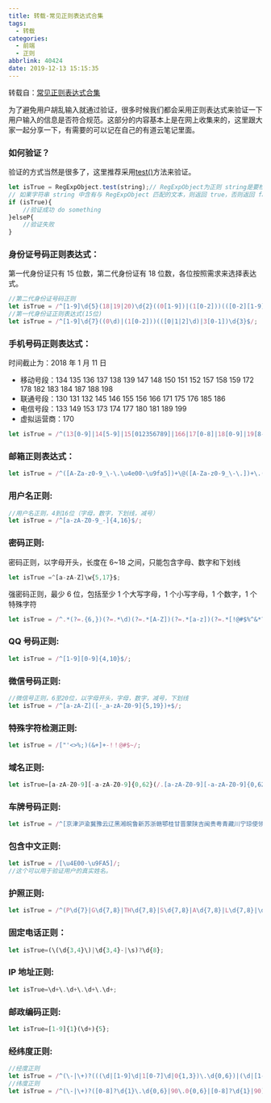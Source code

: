 ```yaml
---
title: 转载-常见正则表达式合集
tags:
  - 转载
categories:
  - 前端
  - 正则
abbrlink: 40424
date: 2019-12-13 15:15:35
---
```


转载自：[常见正则表达式合集](http://obkoro1.com/web_accumulate/codeBlack/正则表达式收集.html#常见正则表达式合集)

为了避免用户胡乱输入就通过验证，很多时候我们都会采用正则表达式来验证一下用户输入的信息是否符合规范。这部分的内容基本上是在网上收集来的，这里跟大家一起分享一下，有需要的可以记在自己的有道云笔记里面。

<!-- more -->

### 如何验证？

验证的方式当然是很多了，这里推荐采用[test()](http://www.w3school.com.cn/js/jsref_test_regexp.asp)方法来验证。

```js
let isTrue = RegExpObject.test(string);// RegExpObject为正则 string是要检测的字符串
// 如果字符串 string 中含有与 RegExpObject 匹配的文本，则返回 true，否则返回 false。
if (isTrue){
    //验证成功 do something
}elseP{
    //验证失败
}
```

### 身份证号码正则表达式：

第一代身份证只有 15 位数，第二代身份证有 18 位数，各位按照需求来选择表达式。

```js
//第二代身份证号码正则
let isTrue = /^[1-9]\d{5}(18|19|20)\d{2}((0[1-9])|(1[0-2]))(([0-2][1-9])|10|20|30|31)\d{3}[0-9Xx]$/;
//第一代身份证正则表达式(15位)
let isTrue = /^[1-9]\d{7}((0\d)|(1[0-2]))(([0|1|2]\d)|3[0-1])\d{3}$/;
```

### 手机号码正则表达式：

时间截止为：2018 年 1 月 11 日

- 移动号段：134 135 136 137 138 139 147 148 150 151 152 157 158 159 172 178 182 183 184 187 188 198
- 联通号段：130 131 132 145 146 155 156 166 171 175 176 185 186
- 电信号段：133 149 153 173 174 177 180 181 189 199
- 虚拟运营商：170

```js
let isTrue = /^(13[0-9]|14[5-9]|15[012356789]|166|17[0-8]|18[0-9]|19[8-9])[0-9]{8}$/;
```

### 邮箱正则表达式：

```js
let isTrue = /^([A-Za-z0-9_\-\.\u4e00-\u9fa5])+\@([A-Za-z0-9_\-\.])+\.([A-Za-z]{2,8})$/;
```

### 用户名正则:

```js
//用户名正则，4到16位（字母，数字，下划线，减号）
let isTrue = /^[a-zA-Z0-9_-]{4,16}$/;
```

### 密码正则:

密码正则，以字母开头，长度在 6~18 之间，只能包含字母、数字和下划线

```js
let isTrue =^[a-zA-Z]\w{5,17}$;
```

强密码正则，最少 6 位，包括至少 1 个大写字母，1 个小写字母，1 个数字，1 个特殊字符

```js
let isTrue = /^.*(?=.{6,})(?=.*\d)(?=.*[A-Z])(?=.*[a-z])(?=.*[!@#$%^&*? ]).*$/;
```

### QQ 号码正则:

```js
let isTrue = /^[1-9][0-9]{4,10}$/;
```

### 微信号码正则:

```js
//微信号正则，6至20位，以字母开头，字母，数字，减号，下划线
let isTrue = /^[a-zA-Z]([-_a-zA-Z0-9]{5,19})+$/;
```

### 特殊字符检测正则:

```js
let isTrue = /["'<>%;)(&+]+-!！@#$~/;
```

### 域名正则:

```js
let isTrue=[a-zA-Z0-9][-a-zA-Z0-9]{0,62}(/.[a-zA-Z0-9][-a-zA-Z0-9]{0,62})+/.?;
```

### 车牌号码正则:

```js
let isTrue = /^[京津沪渝冀豫云辽黑湘皖鲁新苏浙赣鄂桂甘晋蒙陕吉闽贵粤青藏川宁琼使领A-Z]{1}[A-Z]{1}[A-Z0-9]{4}[A-Z0-9挂学警港澳]{1}$/;
```

### 包含中文正则:

```js
let isTrue = /[\u4E00-\u9FA5]/;
//这个可以用于验证用户的真实姓名。
```

### 护照正则:

```js
let isTrue = /^(P\d{7}|G\d{7,8}|TH\d{7,8}|S\d{7,8}|A\d{7,8}|L\d{7,8}|\d{9}|D\d+|1[4,5]\d{7})$/;
```

### 固定电话正则：

```js
let isTrue=(\(\d{3,4}\)|\d{3,4}-|\s)?\d{8};
```

### IP 地址正则:

```js
let isTrue=\d+\.\d+\.\d+\.\d+;
```

### 邮政编码正则:

```js
let isTrue=[1-9]{1}(\d+){5};
```

### 经纬度正则:

```js
//经度正则
let isTrue = /^(\-|\+)?(((\d|[1-9]\d|1[0-7]\d|0{1,3})\.\d{0,6})|(\d|[1-9]\d|1[0-7]\d|0{1,3})|180\.0{0,6}|180)$/;
//纬度正则
let isTrue = /^(\-|\+)?([0-8]?\d{1}\.\d{0,6}|90\.0{0,6}|[0-8]?\d{1}|90)$/;
```
